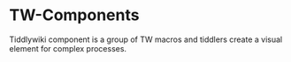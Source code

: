 # TW-Components
Tiddlywiki component is a group of TW macros and tiddlers create a visual element for complex processes.
